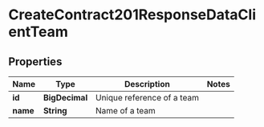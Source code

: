 

# CreateContract201ResponseDataClientTeam


## Properties

| Name | Type | Description | Notes |
|------------ | ------------- | ------------- | -------------|
|**id** | **BigDecimal** | Unique reference of a team |  |
|**name** | **String** | Name of a team |  |



